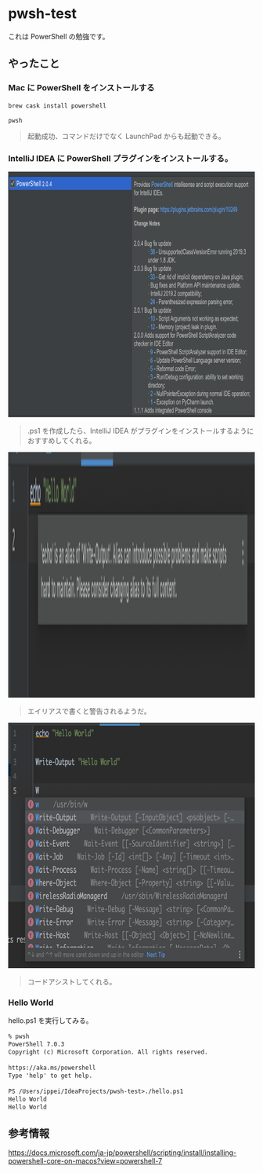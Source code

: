 # pwsh-test
これは PowerShell の勉強です。

## やったこと

### Mac に PowerShell をインストールする
```shell script
brew cask install powershell
```
```shell script
pwsh
```
> 起動成功、コマンドだけでなく LaunchPad からも起動できる。

### IntelliJ IDEA に PowerShell プラグインをインストールする。
<img src="./docs/plugin.png" height="500px">

> .ps1 を作成したら、IntelliJ IDEA がプラグインをインストールするようにおすすめしてくれる。

<img src="./docs/warning_alias.png" height="500px">

> エイリアスで書くと警告されるようだ。

<img src="./docs/code_assist.png" height="500px">

> コードアシストしてくれる。

### Hello World
hello.ps1 を実行してみる。
```
% pwsh
PowerShell 7.0.3
Copyright (c) Microsoft Corporation. All rights reserved.

https://aka.ms/powershell
Type 'help' to get help.

PS /Users/ippei/IdeaProjects/pwsh-test>./hello.ps1
Hello World
Hello World
```

## 参考情報
https://docs.microsoft.com/ja-jp/powershell/scripting/install/installing-powershell-core-on-macos?view=powershell-7
